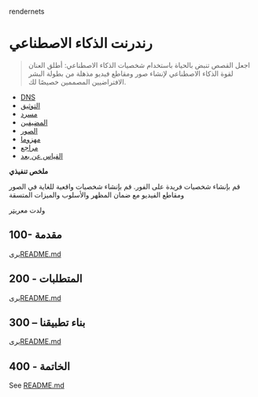 rendernets

# رندرنت الذكاء الاصطناعي

> اجعل القصص تنبض بالحياة باستخدام شخصيات الذكاء الاصطناعي: أطلق العنان لقوة الذكاء الاصطناعي لإنشاء صور ومقاطع فيديو مذهلة من بطولة البشر الافتراضيين المصممين خصيصًا لك.

-   [DNS](./DNS.md)
-   [التوثيق](./DOCUMENTATION.md)
-   [مسرد](./GLOSSARY.md)
-   [المضيفين](./HOSTS.md)
-   [الصور](./IMAGES.md)
-   [مهزوما](./PODMAN.md)
-   [مراجع](./REFERENCES.md)
-   [القياس عن بعد](./TELEMETRY.md)

**ملخص تنفيذي**

قم بإنشاء شخصيات فريدة على الفور. قم بإنشاء شخصيات واقعية للغاية في الصور ومقاطع الفيديو مع ضمان المظهر والأسلوب والميزات المتسقة

ولدت مع[ريتر](https://app.rytr.me)

## 100- مقدمة

يرى[README.md](./100/README.md)

## 200 - المتطلبات

يرى[README.md](./200/README.md)

## 300 – بناء تطبيقنا

يرى[README.md](./300/README.md)

## 400 - الخاتمة

See [README.md](./400/README.md)
